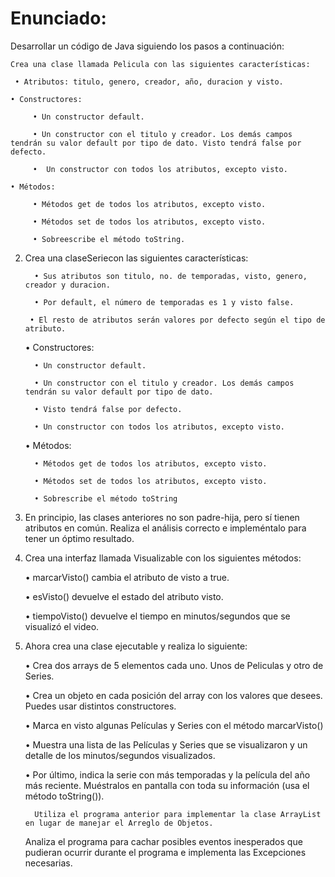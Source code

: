 <h1>Enunciado:</h1>

Desarrollar un código de Java siguiendo los pasos a continuación:

    Crea una clase llamada Pelicula con las siguientes características:

     • Atributos: titulo, genero, creador, año, duracion y visto.

    • Constructores:

         • Un constructor default.

         • Un constructor con el titulo y creador. Los demás campos tendrán su valor default por tipo de dato. Visto tendrá false por defecto.

         •	Un constructor con todos los atributos, excepto visto.

    • Métodos:

         • Métodos get de todos los atributos, excepto visto.

         • Métodos set de todos los atributos, excepto visto.

         • Sobreescribe el método toString.

2. Crea una claseSeriecon las siguientes características:

         • Sus atributos son titulo, no. de temporadas, visto, genero, creador y duracion.

         • Por default, el número de temporadas es 1 y visto false.

        • El resto de atributos serán valores por defecto según el tipo de atributo. 

     • Constructores:

         • Un constructor default.

         • Un constructor con el titulo y creador. Los demás campos tendrán su valor default por tipo de dato.

         • Visto tendrá false por defecto.

         • Un constructor con todos los atributos, excepto visto.

     • Métodos:

         • Métodos get de todos los atributos, excepto visto.

         • Métodos set de todos los atributos, excepto visto.

         • Sobrescribe el método toString

3. En principio, las clases anteriores no son padre-hija, pero sí tienen atributos en común. Realiza el análisis correcto e impleméntalo para tener un óptimo resultado.

4. Crea una interfaz llamada Visualizable con los siguientes métodos:

     • marcarVisto() cambia el atributo de visto a true.

     • esVisto() devuelve el estado del atributo visto.

     • tiempoVisto() devuelve el tiempo en minutos/segundos que se visualizó el video.

5. Ahora crea una clase ejecutable y realiza lo siguiente:

     • Crea dos arrays de 5 elementos cada uno. Unos de Peliculas y otro de Series.

     • Crea un objeto en cada posición del array con los valores que desees. Puedes usar distintos constructores.

     • Marca en visto algunas Películas y Series con el método marcarVisto()

     • Muestra una lista de las Películas y Series que se visualizaron y un detalle de los minutos/segundos visualizados.

     • Por último, indica la serie con más temporadas y la película del año más reciente. Muéstralos en pantalla con toda su información (usa el método toString()).
     
         Utiliza el programa anterior para implementar la clase ArrayList en lugar de manejar el Arreglo de Objetos. 
    Analiza el programa para cachar posibles eventos inesperados que pudieran ocurrir durante el programa e implementa las Excepciones necesarias. 
